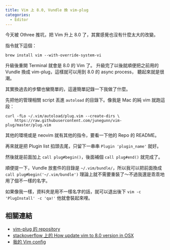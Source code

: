 ```yaml
---
title: Vim 上 8.0, Vundle 換 vim-plug
categories:
  - Editor
---
```


今天被 Othree 推坑，把 Vim 升上 8.0 了，其實感覺也沒有什麼太大的改變。

指令就下這個：

```
brew install vim --with-override-system-vi
```

升級後重開 Terminal 就會是 8.0 的 Vim 了。
升級完了以後就順便把之前用的 Vundle 換成 vim-plug，這樣就可以用到 8.0 的 async process，
聽起來就是很潮。


其實換過去的步驟也蠻簡單的，這邊簡單記錄一下我做了什麼。

先把他的管理相關 script 丟進 `autoload` 的目錄下。像我是 Mac 的純 vim 就跑這
段：

```
curl -fLo ~/.vim/autoload/plug.vim --create-dirs \
    https://raw.githubusercontent.com/junegunn/vim-plug/master/plug.vim
```

其他的環境或是 neovim 就有其他的指令，要看一下他的 Repo 的 README。

再來就是把 Plugin list 掐頭去尾，只留下一串串 `Plugin 'plugin_name'` 就好。

然後就是前面加上 `call plug#begin()`，後面補個 `call plug#end()` 就完成了。

順便提一下，Vundle 放套件的目錄是 `~/.vim/bundle/`，所以我可以把前面換成 `call plug#begin('~/.vim/bundle')` 理論上就不需要重裝了～不過我還是乖乖地用了個不一樣的名字。

如果像我一樣，資料夾是用不一樣名字的話，就可以退出後下 `vim -c 'PlugInstall' -c 'qa!'` 他就會裝起來哩。

## 相關連結

- [vim-plug 的 repository](https://github.com/junegunn/vim-plug)
- [stackoverflow 上的 How update vim to 8.0 version in OSX](https://stackoverflow.com/questions/39861793/how-update-vim-to-8-0-version-in-osx)
- [我的 Vim config](https://github.com/wildskyf/vim.d)

